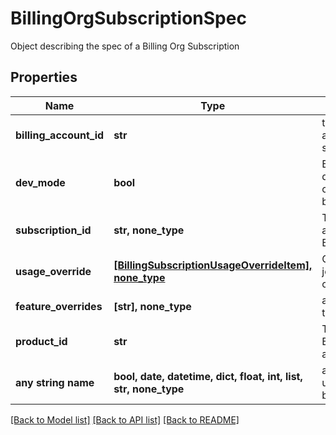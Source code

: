 # BillingOrgSubscriptionSpec

Object describing the spec of a Billing Org Subscription

## Properties
Name | Type | Description | Notes
------------ | ------------- | ------------- | -------------
**billing_account_id** | **str** | the billing_account_id associated with this subscription | 
**dev_mode** | **bool** | Billing subscription is in dev mode, used for connecting to non-live backend billing API.  | [optional] 
**subscription_id** | **str, none_type** | The subscription_id associated with this BillingAccountSubscription | [optional] 
**usage_override** | [**[BillingSubscriptionUsageOverrideItem], none_type**](BillingSubscriptionUsageOverrideItem.md) | Override to billing-usage job, including minimum-commit.  | [optional] 
**feature_overrides** | **[str], none_type** | a list of features to apply to this org subscription | [optional] 
**product_id** | **str** | The Product this BillingOrgSubscription is associated with. | [optional] 
**any string name** | **bool, date, datetime, dict, float, int, list, str, none_type** | any string name can be used but the value must be the correct type | [optional]

[[Back to Model list]](../README.md#documentation-for-models) [[Back to API list]](../README.md#documentation-for-api-endpoints) [[Back to README]](../README.md)


